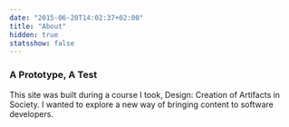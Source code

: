 ```yaml
---
date: "2015-06-20T14:02:37+02:00"
title: "About"
hidden: true
statsshow: false
---
```


### A Prototype, A Test

This site was built during a course I took, Design: Creation of Artifacts in Society.
I wanted to explore a new way of bringing content to software developers.